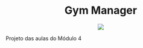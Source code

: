 <h1 align="center"> Gym Manager </h1>

<p align="center">
  <img src="https://user-images.githubusercontent.com/48728541/86196282-4beb8180-bb29-11ea-8bd5-9263a81d35c8.gif" />
</p>

Projeto das aulas do Módulo 4
